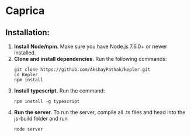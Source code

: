 # Caprica

## Installation:

1. **Install Node/npm.** Make sure you have Node.js 7.6.0+ or newer installed.
2. **Clone and install dependencies.**
   Run the following commands:
   ```
   git clone https://github.com/AkshayPathak/kepler.git
   cd Kepler
   npm install
   ```
3. **Install typescript.**
   Run the command:
   ```
   npm install -g typescript
   ```
4. **Run the server.** To run the server, compile all .ts files and head into
   the js-build folder and run
   ```
   node server
   ```
